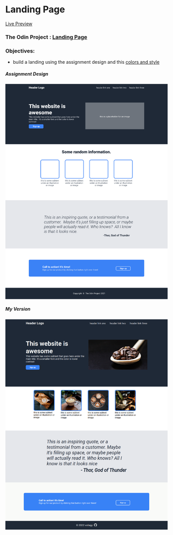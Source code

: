 # Landing Page

[Live Preview](vsilagy.github.io/landing-page/)

### **The Odin Project** : [Landing Page](https://www.theodinproject.com/paths/foundations/courses/foundations/lessons/landing-page)

### Objectives:

- build a landing using the assignment design and this [colors and style](./img/colors_and_stuff.png)

##### Assignment Design

![landing-page](./img/odin-project.png)

##### My Version

![screenshot](./img/screenshot.png)
